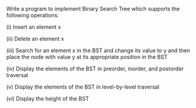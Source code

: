 


Write a program to implement Binary Search Tree which supports the following operations:

(i) Insert an element x

(ii) Delete an element x

(iii) Search for an element x in the BST and change its value to y and then place the node with value y at its appropriate position in the BST

(iv) Display the elements of the BST in preorder, inorder, and postorder traversal

(v) Display the elements of the BST in level-by-level traversal

(vi) Display the height of the BST 
